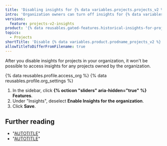 ```yaml
---
title: 'Disabling insights for {% data variables.projects.projects_v2 %} in your organization'
intro: 'Organization owners can turn off insights for {% data variables.product.prodname_projects_v2 %} in their organization.'
versions:
  feature: projects-v2-insights
product: '{% data reusables.gated-features.historical-insights-for-projects %}'
topics:
  - Projects
shortTitle: 'Disable {% data variables.product.prodname_projects_v2 %} insights'
allowTitleToDifferFromFilename: true
---
```


After you disable insights for projects in your organization, it won't be possible to access insights for any projects owned by the organization.


{% data reusables.profile.access_org %}
{% data reusables.profile.org_settings %}
1. In the sidebar, click **{% octicon "sliders" aria-hidden="true" %} Features**.
1. Under "Insights", deselect **Enable Insights for the organization**.
1. Click **Save**.

## Further reading

- "[AUTOTITLE](/issues/planning-and-tracking-with-projects/learning-about-projects/about-projects)"
- "[AUTOTITLE](/issues/planning-and-tracking-with-projects/viewing-insights-from-your-project/about-insights-for-projects)"
